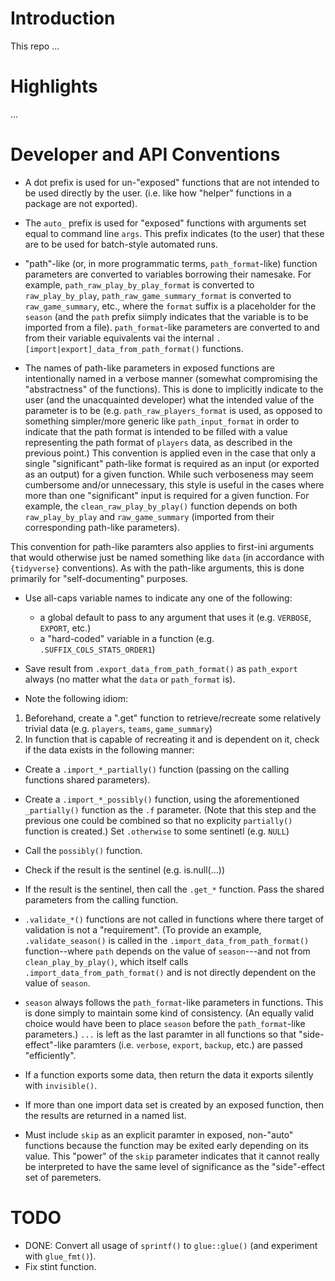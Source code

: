 
Introduction
============

This repo ...

Highlights
==========

...

Developer and API Conventions
=============================

+ A dot prefix is used for un-"exposed" functions that are not intended to be used directly by the user.
(i.e. like how "helper" functions in a package are not exported).

+ The `auto_` prefix is used for "exposed" functions with arguments set equal to command line `args`.
This prefix indicates (to the user) that these are to be used for batch-style automated runs.

+ "path"-like (or, in more programmatic terms, `path_format`-like) function parameters 
are converted to variables borrowing their namesake.
For example, `path_raw_play_by_play_format` is converted to `raw_play_by_play`,
`path_raw_game_summary_format` is converted to `raw_game_summary`, etc., where 
the `format` suffix is a placeholder for the `season` (and the `path` prefix siimply
indicates that the variable is to be imported from a file). `path_format`-like
parameters are converted to and from their variable equivalents vai the 
internal `.[import|export]_data_from_path_format()` functions.

+ The names of path-like parameters in exposed functions are intentionally
named in a verbose manner (somewhat compromising the "abstractness" of the functions).
This is done to implicitly indicate to the user (and the unacquainted developer) what the intended
value of the parameter is to be (e.g. `path_raw_players_format` is used, as opposed to
something simpler/more generic like `path_input_format` in order to indicate that the path format
is intended to be filled with a value representing the path format of `players` data,
as described in the previous point.)
This convention is applied even in the case that only a single "significant" 
path-like format is required as an input
(or exported as an output) for a given function.
While such verboseness may seem cumbersome and/or unnecessary, this style is
useful in the cases where more than one "significant" input
is required for a given function. For example, the `clean_raw_play_by_play()`
function depends on both `raw_play_by_play` and `raw_game_summary` 
(imported from their corresponding path-like parameters).

This convention for path-like paramters also applies to first-ini arguments that
would otherwise just be named something like `data` (in accordance with `{tidyverse}`
conventions). As with the path-like arguments, this is done primarily for
"self-documenting" purposes.

+ Use all-caps variable names to indicate any one of the following:
    + a global default to pass to any argument that uses it (e.g. `VERBOSE`, `EXPORT`, etc.)
    + a "hard-coded" variable in a function (e.g. `.SUFFIX_COLS_STATS_ORDER1`)
  
+ Save result from `.export_data_from_path_format()` as `path_export` always
(no matter what the `data` or `path_format` is).

+ Note the following idiom:
1. Beforehand, create a ".get" function to retrieve/recreate 
some relatively trivial data  (e.g. `players`, `teams`, `game_summary`)
2. In function that is capable of recreating it and is dependent on it,
check if the data exists in the following manner:
  + Create a `.import_*_partially()` function (passing on the calling functions
  shared parameters).
  + Create a `.import_*_possibly()` function, using the aforementioned `_partially()`
  function as the `.f` parameter. (Note that this step and the previous one
  could be combined so that no explicity `partially()` function is created.)
  Set `.otherwise` to some sentinetl (e.g. `NULL`)
  + Call the `possibly()` function.
  + Check if the result is the sentinel (e.g. is.null(...))
  + If the result is the sentinel, then call the `.get_*` function. Pass the shared
  parameters from the calling function.

+ `.validate_*()` functions are not called in functions where there target of validation
is not a "requirement". (To provide an example, `.validate_season()` is called in the
`.import_data_from_path_format()` function--where `path` depends on the value of `season`---and
not from `clean_play_by_play()`, which itself calls `.import_data_from_path_format()`
and is not directly dependent on the value of `season`.

+ `season` always follows the `path_format`-like parameters in functions.
This is done simply to maintain some kind of consistency. (An equally valid choice
would have been to place `season` before the `path_format`-like parameters.)
`...` is left as the last paramter in all functions so that "side-effect"-like
paramters (i.e. `verbose`, `export`, `backup`, etc.) are passed "efficiently".

+ If a function exports some data, then return the data it exports silently with `invisible()`.

+ If more than one import data set is created by an exposed function, then
the results are returned in a named list.

+ Must include `skip` as an explicit paramter in exposed, non-"auto" functions because
the function may be exited early depending on its value. This "power" of the `skip`
parameter indicates that it cannot really be interpreted to have the same
level of significance as the "side"-effect set of paremeters.

TODO
====

+ DONE: Convert all usage of `sprintf()` to `glue::glue()` (and experiment with `glue_fmt()`).
+ Fix stint function.
